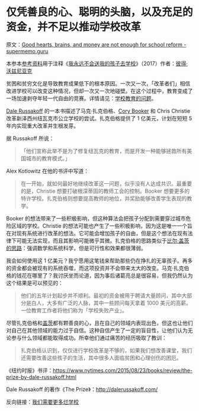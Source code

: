 # 仅凭善良的心、聪明的头脑，以及充足的资金，并不足以推动学校改革

原文：[Good hearts, brains, and money are not enough for school reform - supermemo.guru](https://supermemo.guru/wiki/Good_hearts,_brains,_and_money_are_not_enough_for_school_reform)

本参本[参考资料](https://supermemo.guru/wiki/References)用于注释《[我永远不会送我的孩子去学校](https://supermemo.guru/wiki/Problem_of_Schooling)》（2017）作者：[彼得·沃兹尼亚克](https://supermemo.guru/wiki/Piotr_Wozniak)

贫困和贫穷文化是导致教育成果低下的根本原因。一次又一次，「改革者们」相信改进学校可以改变这种情况，但却一次又一次地碰壁。在这个过程中，教育变成了一场加速剥夺年轻一代自由的竞赛。详情请见：[学校教育的问题](https://supermemo.guru/wiki/Problem_of_schooling)。

[Dale Russakoff](http://dalerussakoff.com/) 的一本书描述了马克·扎克伯格、[Cory Booker](https://en.wikipedia.org/wiki/Cory_Booker) 和 Chris Christie 改革新泽西州纽瓦克市公立学校的尝试。扎克伯格提供了 1 亿美元，计划在短短 5 年内实现重大改革并生根发芽。

据 Russakoff 所说：

> 「他们宣称此举不是为了修复纽瓦克的教育，而是开发一种能够拯救所有美国城市的教育模式。」

Alex Kotlowitz 在他的书评中写道：

> 在一开始，就如何最好地继续改革这一问题，似乎没有人达成共识。最重要的是，Christie 想要打破根深蒂固的教师工会的控制。Booker 想要更多的特许学校。扎克伯格则想要提高教师的地位，并奖励能够改善学生表现的教学。

Booker 的想法带来了一些积极影响，但这种算法会把孩子分配到需要穿过城市危险区域的学校。Christie 的想法可能也产生了一些积极影响，因为这是唯一一个旨在对现有系统进行改革的想法。它可能会增加孩子的自由，但是这个想法在现有法律下可能无法实现，而且其影响可能微乎其微。扎克伯格的思路类似于[比尔·盖茨的思路](https://supermemo.guru/wiki/Bill_Gates_is_wrong_about_education)：强调数学和系统科学，但是可行性和效果都很薄弱。

我会如何使用这 1 亿美元？我宁愿用这笔钱来帮助那些仍在挣扎的无辜孩子。再多的资金都会被现有的系统吞噬，而这项投资并不会带来太大的改变。马克·扎克伯格的钱花在哪里了？我讨厌坐而论道，因为事后诸葛亮总是很容易，但我仍然认为这个结果是可以预见的：

> 他们的五年计划起步并不顺利。最初的资金被用于聘请大量顾问，其中大部分是白人，大多有广泛的人脉，其中一些顾问每天拿着 1000 美元的高薪。一位教育工作者将他们称为「学校失败产业」。 

尽管扎克伯格和[盖茨](https://supermemo.guru/wiki/Bill_Gates_is_wrong_about_education)都有颗善良的心，且在自己的领域内表现出色，但这也让他们对自己在其他领域的能力过于自信。这种自信产生了一定的盲目性，让他们认为无论参与什么领域都能取得成功。所幸他们通过痛苦的经历吸取了教训：

> 扎克伯格认识到，仅仅进行学校改革是不够的，如果我们想改善课堂，我们还需要改善这些孩子的生活，其中很多人面临贫困和心理创伤的困厄。

《纽约时报》书评：https://www.nytimes.com/2015/08/23/books/review/the-prize-by-dale-russakoff.html

Dale Russakoff 的著作《The Prize》：http://dalerussakoff.com/

反向链接：[我们需要更多烂学校](https://supermemo.guru/wiki/We_need_more_bad_schools)